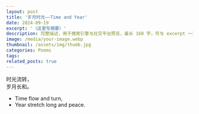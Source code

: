 ```yaml
---
layout: post
title: '岁月时光——Time and Year'
date: 2024-09-19
excerpt: '（这里写摘要）'
description: 完整描述，用于搜索引擎与社交平台预览，最长 160 字，可与 excerpt 一致
image: /media/your-image.webp
thumbnail: /assets/img/thumb.jpg
categories: Poems
tags: 
related_posts: true
---
```


时光流转，  
岁月长和。

- Time flow and turn,
- Year stretch long and peace.